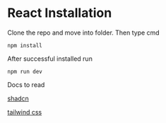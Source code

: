 # React Installation

Clone the repo and move into folder.
Then type cmd
```
npm install
```

After successful installed run 
```
npm run dev
```

Docs to read


[shadcn](https://ui.shadcn.com/docs)


[tailwind css](https://tailwindcss.com/docs/guides/vite)

